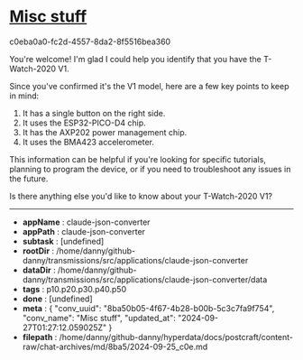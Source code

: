 # [Misc stuff](https://claude.ai/chat/8ba50b05-4f67-4b28-b00b-5c3c7fa9f754)

c0eba0a0-fc2d-4557-8da2-8f5516bea360

 You're welcome! I'm glad I could help you identify that you have the T-Watch-2020 V1. 

Since you've confirmed it's the V1 model, here are a few key points to keep in mind:

1. It has a single button on the right side.
2. It uses the ESP32-PICO-D4 chip.
3. It has the AXP202 power management chip.
4. It uses the BMA423 accelerometer.

This information can be helpful if you're looking for specific tutorials, planning to program the device, or if you need to troubleshoot any issues in the future.

Is there anything else you'd like to know about your T-Watch-2020 V1?

---

* **appName** : claude-json-converter
* **appPath** : claude-json-converter
* **subtask** : [undefined]
* **rootDir** : /home/danny/github-danny/transmissions/src/applications/claude-json-converter
* **dataDir** : /home/danny/github-danny/transmissions/src/applications/claude-json-converter/data
* **tags** : p10.p20.p30.p40.p50
* **done** : [undefined]
* **meta** : {
  "conv_uuid": "8ba50b05-4f67-4b28-b00b-5c3c7fa9f754",
  "conv_name": "Misc stuff",
  "updated_at": "2024-09-27T01:27:12.059025Z"
}
* **filepath** : /home/danny/github-danny/hyperdata/docs/postcraft/content-raw/chat-archives/md/8ba5/2024-09-25_c0e.md